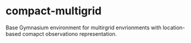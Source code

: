 # compact-multigrid
Base Gymnasium environment for multirgrid envrionments with location-based comapct observationo representation.
